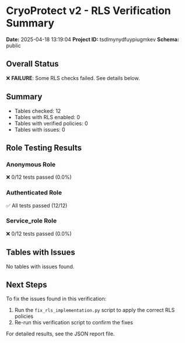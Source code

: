 # CryoProtect v2 - RLS Verification Summary

**Date:** 2025-04-18 13:19:04
**Project ID:** tsdlmynydfuypiugmkev
**Schema:** public

## Overall Status

❌ **FAILURE**: Some RLS checks failed. See details below.

## Summary

- Tables checked: 12
- Tables with RLS enabled: 0
- Tables with verified policies: 0
- Tables with issues: 0

## Role Testing Results

### Anonymous Role

❌ 0/12 tests passed (0.0%)

### Authenticated Role

✅ All tests passed (12/12)

### Service_role Role

❌ 0/12 tests passed (0.0%)

## Tables with Issues

No tables with issues found.

## Next Steps

To fix the issues found in this verification:

1. Run the `fix_rls_implementation.py` script to apply the correct RLS policies
2. Re-run this verification script to confirm the fixes

For detailed results, see the JSON report file.
